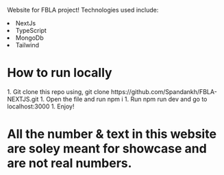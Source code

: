 Website for FBLA project! 
Technologies used include:
  <li>NextJs</li>
    <li>TypeScript</li>
      <li>MongoDb</li>
        <li>Tailwind</li>


<h1>How to run locally</h1>
1. Git clone this repo using, git clone https://github.com/Spandankh/FBLA-NEXTJS.git
1. Open the file and run npm i
1. Run npm run dev and go to localhost:3000
1. Enjoy! 

<h1>
  All the number & text in this website are soley meant for showcase and are not real numbers.
</h1>
